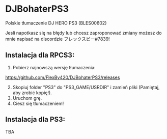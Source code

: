 # DJBohaterPS3
Polskie tłumaczenie DJ HERO PS3 (BLES00602)

Jesli napotkasz się na błędy lub chcesz zaproponować zmiany możesz do mnie napisać na discordzie フレックスビー#7839!

## Instalacja dla RPCS3:

1. Pobierz najnowszą wersję tłumaczenia:

https://github.com/FlexBy420/DJBohaterPS3/releases

2. Skopiuj folder "PS3" do "PS3_GAME/USRDIR" i zamień pliki (Pamiętaj, aby zrobić kopię!).
3. Uruchom grę.
4. Ciesz się tłumaczeniem!

## Instalacja dla PS3:
TBA